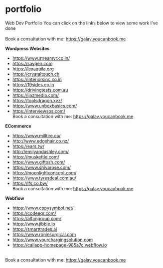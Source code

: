 # portfolio
Web Dev Portfolio
You can click on the links below to view some work I've done </br></br>
Book a consultation with me: https://galav.youcanbook.me

**Wordpress Websites**
- https://www.streamvr.co.in/
- https://savgen.com
- https://lexaquila.org
- https://crystaltouch.ch
- https://interiorsinc.co.in
- https://19sides.co.in
- https://drivingtests.com.au
- https://ijazmedia.com/
- https://toolsdragon.xyz/
- https://www.unboxbasics.com/
- https://interviewsos.com/
</br>Book a consultation with me: https://galav.youcanbook.me

**ECommerce**
- https://www.milltire.ca/
- http://www.edgehair.co.nz/
- https://ears.tw/
- http://emilyandashley.com/
- https://muskettle.com/
- https://www.giftosh.com/
- https://www.shivarose.com/
- https://moonlightconcept.com/
- https://www.tyresdeal.com.au/
- https://lfs.co.bw/
</br>Book a consultation with me: https://galav.youcanbook.me

**Webflow**
- https://www.copysymbol.net/
- https://codeeqr.com/
- https://alfangroup.com/
- https://www.jibble.io
- https://smarttrades.ai
- https://www.roninsurgical.com
- https://www.yourchargingsolution.com
- https://callapp-homepage-985a7c.webflow.io

</br>Book a consultation with me: https://galav.youcanbook.me
